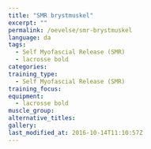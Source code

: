 ```yaml
---
title: "SMR brystmuskel"
excerpt: ""
permalink: /oevelse/smr-brystmuskel
language: da
tags:
  - Self Myofascial Release (SMR)
  - lacrosse bold
categories:
training_type: 
  - Self Myofascial Release (SMR)
training_focus: 
equipment:
  - lacrosse bold
muscle_group:
alternative_titles:
gallery:
last_modified_at: 2016-10-14T11:10:57Z
---
```



